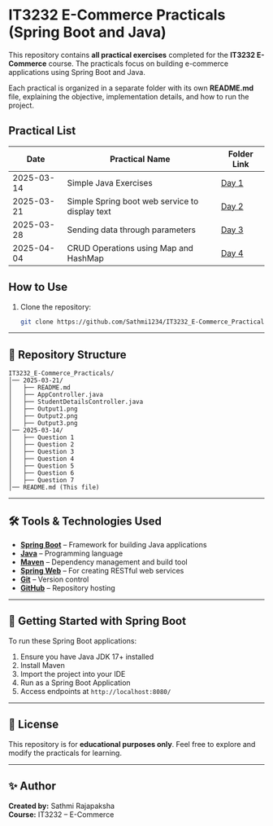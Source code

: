# IT3232 E-Commerce Practicals (Spring Boot and Java)

This repository contains **all practical exercises** completed for the **IT3232 E-Commerce** course. The practicals focus on building e-commerce applications using Spring Boot and Java.

Each practical is organized in a separate folder with its own **README.md** file, explaining the objective, implementation details, and how to run the project.

## Practical List

| Date       | Practical Name            | Folder Link |
|------------|--------------------------|-------------|
| 2025-03-14 | Simple Java Exercises | [Day 1](/2025-03-14/README.md) |
| 2025-03-21| Simple Spring boot web service to display text | [Day 2](/2025-03-21/README.md) |
| 2025-03-28| Sending data through parameters | [Day 3](/2025-03-28/README.md) |
| 2025-04-04| CRUD Operations using Map and HashMap | [Day 4](/2025-04-04/README.md) |

## How to Use

1. Clone the repository:
   ```sh
   git clone https://github.com/Sathmi1234/IT3232_E-Commerce_Practicals.git
   ```

---

## 📌 Repository Structure

```
IT3232_E-Commerce_Practicals/
│── 2025-03-21/
│   ├── README.md
│   ├── AppController.java
│   ├── StudentDetailsController.java
│   ├── Output1.png
│   ├── Output2.png
│   ├── Output3.png
│── 2025-03-14/
│   ├── Question 1
│   ├── Question 2
│   ├── Question 3
│   ├── Question 4
│   ├── Question 5
│   ├── Question 6
│   ├── Question 7
│── README.md (This file)
```

---

## 🛠️ Tools & Technologies Used

- **[Spring Boot](https://spring.io/projects/spring-boot)** – Framework for building Java applications
- **[Java](https://www.java.com/)** – Programming language
- **[Maven](https://maven.apache.org/)** – Dependency management and build tool
- **[Spring Web](https://docs.spring.io/spring-framework/docs/current/reference/html/web.html)** – For creating RESTful web services
- **[Git](https://git-scm.com/)** – Version control
- **[GitHub](https://github.com/)** – Repository hosting

---

## 🚀 Getting Started with Spring Boot

To run these Spring Boot applications:

1. Ensure you have Java JDK 17+ installed
2. Install Maven
3. Import the project into your IDE
4. Run as a Spring Boot Application
5. Access endpoints at `http://localhost:8080/`

---

## 📜 License

This repository is for **educational purposes only**. Feel free to explore and modify the practicals for learning.

---

## ✨ Author

**Created by:** Sathmi Rajapaksha  
**Course:** IT3232 – E-Commerce